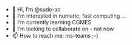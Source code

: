 - 👋 Hi, I’m @sudo-ac
- 👀 I’m interested in numeric, fast computing ...
- 🌱 I’m currently learning CGMES
- 💞️ I’m looking to collaborate on - not now 
- 📫 How to reach me: ms-teams ;-)

<!---
sudo-ac/sudo-ac is a ✨ special ✨ repository because its `README.md` (this file) appears on your GitHub profile.
You can click the Preview link to take a look at your changes.
--->
